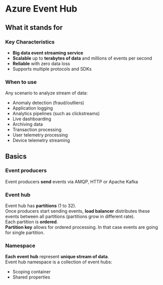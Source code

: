 # Azure Event Hub

## What it stands for
### Key Characteristics
- **Big data event streaming service**
- **Scalable** up to **terabytes of data** and millions of events per second
- **Reliable** with zero data loss
- Supports multiple protocols and SDKs

### When to use
Any scenario to analyze stream of data:
- Anomaly detection (fraud/outliers)
- Application logging
- Analytics pipelines (such as clickstreams)
- Live dashboarding
- Archiving data
- Transaction processing
- User telemetry processing
- Device telemetry streaming

## Basics

### Event producers
Event producers **send** events via AMQP, HTTP or Apache Kafka
### Event hub
Event hub has **partitions** (1 to 32).  
Once producers start sending events, **load balancer** distributes these events between all partitions (partitions grow in different rate).  
Each partition is **ordered**.  
**Partition key** allows for ordered processing. In that case events are going for single partition.  
### Namespace
**Each event hub** represent **unique stream of data**.  
Event hub namespace is a collection of event hubs:
- Scoping container
- Shared properties





